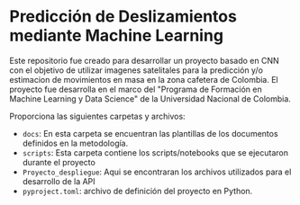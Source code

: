 # Predicción de Deslizamientos mediante Machine Learning

Este repositorio fue creado para desarrollar un proyecto basado en CNN con el objetivo de utilizar imagenes satelitales para la predicción y/o estimacion de movimientos en masa en la zona cafetera de Colombia. El proyecto fue desarrolla en el marco del "Programa de Formación en Machine Learning y Data Science" de la Universidad Nacional de Colombia.

Proporciona las siguientes carpetas y archivos:

* `docs`: En esta carpeta se encuentran las plantillas de los documentos definidos en la metodología.
* `scripts`: Esta carpeta contiene los scripts/notebooks que se ejecutaron durante el proyecto
* `Proyecto_despliegue`: Aqui se encontraran los archivos utilizados para el desarrollo de la API
* `pyproject.toml`: archivo de definición del proyecto en Python.

